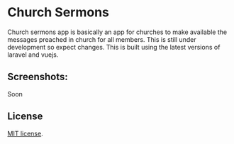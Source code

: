 # Church Sermons

Church sermons app is basically an app for churches to make available the messages preached in church for all members. This is still under development so expect changes. This is built using the latest versions of laravel and vuejs.


## Screenshots:
Soon

## License
[MIT license](http://opensource.org/licenses/MIT).
